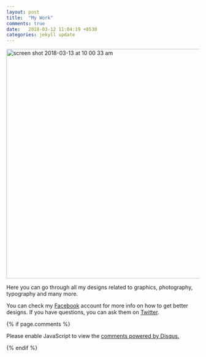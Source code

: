 ```yaml
---
layout: post
title:  "My Work"
comments: true
date:   2018-03-12 11:04:19 +0530
categories: jekyll update
---
```

<img width="599" alt="screen shot 2018-03-13 at 10 00 33 am" src="https://user-images.githubusercontent.com/36826872/37331412-e0aba698-26c9-11e8-9e5f-9f5a49b414a5.png">

Here you can go through all my designs related to graphics, photography, typography and many more.


You can check my [Facebook][Facebook] account for more info on how to get better designs. If you have questions, you can ask them on [Twitter][Twitter].

[Twitter]: https://twitter.com/
[Facebook]: https://www.facebook.com/Deathstroke


{% if page.comments %}
<div id="disqus_thread"></div>
<script>

/**
*  RECOMMENDED CONFIGURATION VARIABLES: EDIT AND UNCOMMENT THE SECTION BELOW TO INSERT DYNAMIC VALUES FROM YOUR PLATFORM OR CMS.
*  LEARN WHY DEFINING THESE VARIABLES IS IMPORTANT: https://disqus.com/admin/universalcode/#configuration-variables*/
/*
var disqus_config = function () {
this.page.url = PAGE_URL;  // Replace PAGE_URL with your page's canonical URL variable
this.page.identifier = PAGE_IDENTIFIER; // Replace PAGE_IDENTIFIER with your page's unique identifier variable
};
*/
(function() { // DON'T EDIT BELOW THIS LINE
var d = document, s = d.createElement('script');
s.src = 'https://mannajr-github-io.disqus.com/embed.js';
s.setAttribute('data-timestamp', +new Date());
(d.head || d.body).appendChild(s);
})();
</script>
<noscript>Please enable JavaScript to view the <a href="https://disqus.com/?ref_noscript">comments powered by Disqus.</a></noscript>

{% endif %}
